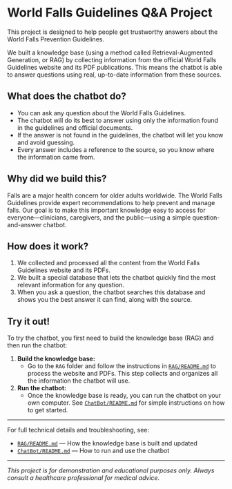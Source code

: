 # World Falls Guidelines Q&A Project

This project is designed to help people get trustworthy answers about the World Falls Prevention Guidelines.

We built a knowledge base (using a method called Retrieval-Augmented Generation, or RAG) by collecting information from the official World Falls Guidelines website and its PDF publications. This means the chatbot is able to answer questions using real, up-to-date information from these sources.

## What does the chatbot do?

- You can ask any question about the World Falls Guidelines.
- The chatbot will do its best to answer using only the information found in the guidelines and official documents.
- If the answer is not found in the guidelines, the chatbot will let you know and avoid guessing.
- Every answer includes a reference to the source, so you know where the information came from.

## Why did we build this?

Falls are a major health concern for older adults worldwide. The World Falls Guidelines provide expert recommendations to help prevent and manage falls. Our goal is to make this important knowledge easy to access for everyone—clinicians, caregivers, and the public—using a simple question-and-answer chatbot.

## How does it work?

1. We collected and processed all the content from the World Falls Guidelines website and its PDFs.
2. We built a special database that lets the chatbot quickly find the most relevant information for any question.
3. When you ask a question, the chatbot searches this database and shows you the best answer it can find, along with the source.

## Try it out!

To try the chatbot, you first need to build the knowledge base (RAG) and then run the chatbot:

1. **Build the knowledge base:**
   - Go to the `RAG` folder and follow the instructions in [`RAG/README.md`](RAG/README.md) to process the website and PDFs. This step collects and organizes all the information the chatbot will use.
2. **Run the chatbot:**
   - Once the knowledge base is ready, you can run the chatbot on your own computer. See [`ChatBot/README.md`](ChatBot/README.md) for simple instructions on how to get started.

---

For full technical details and troubleshooting, see:

- [`RAG/README.md`](RAG/README.md) — How the knowledge base is built and updated
- [`ChatBot/README.md`](ChatBot/README.md) — How to run and use the chatbot

---

_This project is for demonstration and educational purposes only. Always consult a healthcare professional for medical advice._
